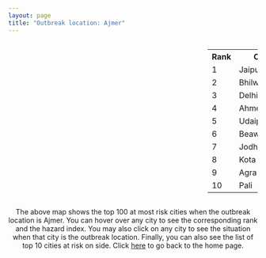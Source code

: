 ```yaml
---
layout: page
title: "Outbreak location: Ajmer"
---
```

<div style="width: 100%; overflow: auto;">
<div style="width: 75%; float: left;">
<div id="mapid">
<script src="https://buda-magenta.github.io/hazard_map/load_map.js"></script>

<script>
var marker_outbreak = L.marker([26.469100, 74.639000],{"autoPan": true}).addTo(map); marker_outbreak.bindTooltip("Ajmer").openTooltip();

var circle_1 = L.circle([26.915458, 75.818982], {"pane": "markerPane", "color": "red", "fill": true, "fillOpacity": 0.2, "fillRule": "evenodd", "lineCap": "round", "lineJoin": "round", "opacity": 1.0, "radius": 89167, "stroke": true, "weight": 3}).addTo(map);
circle_1.bindTooltip("Jaipur<br>rank: 1<br>hazard index: 0.089168")
circle_1.bindPopup('<a href="https://buda-magenta.github.io/hazard_map/Jaipur">Jaipur</a>')

var circle_2 = L.circle([25.488773, 74.699613], {"pane": "markerPane", "color": "red", "fill": true, "fillOpacity": 0.2, "fillRule": "evenodd", "lineCap": "round", "lineJoin": "round", "opacity": 1.0, "radius": 28561, "stroke": true, "weight": 3}).addTo(map);
circle_2.bindTooltip("Bhilwara<br>rank: 2<br>hazard index: 0.028561")
circle_2.bindPopup('<a href="https://buda-magenta.github.io/hazard_map/Bhilwara">Bhilwara</a>')

var circle_3 = L.circle([28.651718, 77.221939], {"pane": "markerPane", "color": "red", "fill": true, "fillOpacity": 0.2, "fillRule": "evenodd", "lineCap": "round", "lineJoin": "round", "opacity": 1.0, "radius": 28557, "stroke": true, "weight": 3}).addTo(map);
circle_3.bindTooltip("Delhi<br>rank: 3<br>hazard index: 0.028558")
circle_3.bindPopup('<a href="https://buda-magenta.github.io/hazard_map/Delhi">Delhi</a>')

var circle_4 = L.circle([23.021624, 72.579707], {"pane": "markerPane", "color": "red", "fill": true, "fillOpacity": 0.2, "fillRule": "evenodd", "lineCap": "round", "lineJoin": "round", "opacity": 1.0, "radius": 27583, "stroke": true, "weight": 3}).addTo(map);
circle_4.bindTooltip("Ahmedabad<br>rank: 4<br>hazard index: 0.027584")
circle_4.bindPopup('<a href="https://buda-magenta.github.io/hazard_map/Ahmedabad">Ahmedabad</a>')

var circle_5 = L.circle([24.578721, 73.686257], {"pane": "markerPane", "color": "red", "fill": true, "fillOpacity": 0.2, "fillRule": "evenodd", "lineCap": "round", "lineJoin": "round", "opacity": 1.0, "radius": 20894, "stroke": true, "weight": 3}).addTo(map);
circle_5.bindTooltip("Udaipur<br>rank: 5<br>hazard index: 0.020894")
circle_5.bindPopup('<a href="https://buda-magenta.github.io/hazard_map/Udaipur">Udaipur</a>')

var circle_6 = L.circle([26.099214, 74.312704], {"pane": "markerPane", "color": "red", "fill": true, "fillOpacity": 0.2, "fillRule": "evenodd", "lineCap": "round", "lineJoin": "round", "opacity": 1.0, "radius": 20136, "stroke": true, "weight": 3}).addTo(map);
circle_6.bindTooltip("Beawar<br>rank: 6<br>hazard index: 0.020136")
circle_6.bindPopup('<a href="https://buda-magenta.github.io/hazard_map/Beawar">Beawar</a>')

var circle_7 = L.circle([26.296772, 73.035143], {"pane": "markerPane", "color": "red", "fill": true, "fillOpacity": 0.2, "fillRule": "evenodd", "lineCap": "round", "lineJoin": "round", "opacity": 1.0, "radius": 18782, "stroke": true, "weight": 3}).addTo(map);
circle_7.bindTooltip("Jodhpur<br>rank: 7<br>hazard index: 0.018783")
circle_7.bindPopup('<a href="https://buda-magenta.github.io/hazard_map/Jodhpur">Jodhpur</a>')

var circle_8 = L.circle([25.196826, 76.000893], {"pane": "markerPane", "color": "red", "fill": true, "fillOpacity": 0.2, "fillRule": "evenodd", "lineCap": "round", "lineJoin": "round", "opacity": 1.0, "radius": 17568, "stroke": true, "weight": 3}).addTo(map);
circle_8.bindTooltip("Kota<br>rank: 8<br>hazard index: 0.017569")
circle_8.bindPopup('<a href="https://buda-magenta.github.io/hazard_map/Kota">Kota</a>')

var circle_9 = L.circle([27.175255, 78.009816], {"pane": "markerPane", "color": "red", "fill": true, "fillOpacity": 0.2, "fillRule": "evenodd", "lineCap": "round", "lineJoin": "round", "opacity": 1.0, "radius": 8778, "stroke": true, "weight": 3}).addTo(map);
circle_9.bindTooltip("Agra<br>rank: 9<br>hazard index: 0.008778")
circle_9.bindPopup('<a href="https://buda-magenta.github.io/hazard_map/Agra">Agra</a>')

var circle_10 = L.circle([25.604091, 73.415609], {"pane": "markerPane", "color": "red", "fill": true, "fillOpacity": 0.2, "fillRule": "evenodd", "lineCap": "round", "lineJoin": "round", "opacity": 1.0, "radius": 8616, "stroke": true, "weight": 3}).addTo(map);
circle_10.bindTooltip("Pali<br>rank: 10<br>hazard index: 0.008617")
circle_10.bindPopup('<a href="https://buda-magenta.github.io/hazard_map/Pali">Pali</a>')

var circle_11 = L.circle([24.500000, 74.500000], {"pane": "markerPane", "color": "red", "fill": true, "fillOpacity": 0.2, "fillRule": "evenodd", "lineCap": "round", "lineJoin": "round", "opacity": 1.0, "radius": 7146, "stroke": true, "weight": 3}).addTo(map);
circle_11.bindTooltip("Chittaurgarh<br>rank: 11<br>hazard index: 0.007147")
circle_11.bindPopup('<a href="https://buda-magenta.github.io/hazard_map/Chittaurgarh">Chittaurgarh</a>')

var circle_12 = L.circle([19.075990, 72.877393], {"pane": "markerPane", "color": "red", "fill": true, "fillOpacity": 0.2, "fillRule": "evenodd", "lineCap": "round", "lineJoin": "round", "opacity": 1.0, "radius": 5424, "stroke": true, "weight": 3}).addTo(map);
circle_12.bindTooltip("Mumbai<br>rank: 12<br>hazard index: 0.005424")
circle_12.bindPopup('<a href="https://buda-magenta.github.io/hazard_map/Mumbai">Mumbai</a>')

var circle_13 = L.circle([27.662826, 75.027926], {"pane": "markerPane", "color": "red", "fill": true, "fillOpacity": 0.2, "fillRule": "evenodd", "lineCap": "round", "lineJoin": "round", "opacity": 1.0, "radius": 4030, "stroke": true, "weight": 3}).addTo(map);
circle_13.bindTooltip("Sikar<br>rank: 13<br>hazard index: 0.004031")
circle_13.bindPopup('<a href="https://buda-magenta.github.io/hazard_map/Sikar">Sikar</a>')

var circle_14 = L.circle([26.588559, 74.861097], {"pane": "markerPane", "color": "red", "fill": true, "fillOpacity": 0.2, "fillRule": "evenodd", "lineCap": "round", "lineJoin": "round", "opacity": 1.0, "radius": 4024, "stroke": true, "weight": 3}).addTo(map);
circle_14.bindTooltip("Kishangarh<br>rank: 14<br>hazard index: 0.004025")
circle_14.bindPopup('<a href="https://buda-magenta.github.io/hazard_map/Kishangarh">Kishangarh</a>')

var circle_15 = L.circle([22.541418, 88.357691], {"pane": "markerPane", "color": "red", "fill": true, "fillOpacity": 0.2, "fillRule": "evenodd", "lineCap": "round", "lineJoin": "round", "opacity": 1.0, "radius": 3915, "stroke": true, "weight": 3}).addTo(map);
circle_15.bindTooltip("Kolkata<br>rank: 15<br>hazard index: 0.003916")
circle_15.bindPopup('<a href="https://buda-magenta.github.io/hazard_map/Kolkata">Kolkata</a>')

var circle_16 = L.circle([23.160894, 79.949770], {"pane": "markerPane", "color": "red", "fill": true, "fillOpacity": 0.2, "fillRule": "evenodd", "lineCap": "round", "lineJoin": "round", "opacity": 1.0, "radius": 3863, "stroke": true, "weight": 3}).addTo(map);
circle_16.bindTooltip("Jabalpur<br>rank: 16<br>hazard index: 0.003863")
circle_16.bindPopup('<a href="https://buda-magenta.github.io/hazard_map/Jabalpur">Jabalpur</a>')

var circle_17 = L.circle([21.170200, 72.831100], {"pane": "markerPane", "color": "red", "fill": true, "fillOpacity": 0.2, "fillRule": "evenodd", "lineCap": "round", "lineJoin": "round", "opacity": 1.0, "radius": 3385, "stroke": true, "weight": 3}).addTo(map);
circle_17.bindTooltip("Surat<br>rank: 17<br>hazard index: 0.003386")
circle_17.bindPopup('<a href="https://buda-magenta.github.io/hazard_map/Surat">Surat</a>')

var circle_18 = L.circle([26.122147, 75.663754], {"pane": "markerPane", "color": "red", "fill": true, "fillOpacity": 0.2, "fillRule": "evenodd", "lineCap": "round", "lineJoin": "round", "opacity": 1.0, "radius": 2870, "stroke": true, "weight": 3}).addTo(map);
circle_18.bindTooltip("Tonk<br>rank: 18<br>hazard index: 0.002870")
circle_18.bindPopup('<a href="https://buda-magenta.github.io/hazard_map/Tonk">Tonk</a>')

var circle_19 = L.circle([26.460914, 80.321759], {"pane": "markerPane", "color": "red", "fill": true, "fillOpacity": 0.2, "fillRule": "evenodd", "lineCap": "round", "lineJoin": "round", "opacity": 1.0, "radius": 2774, "stroke": true, "weight": 3}).addTo(map);
circle_19.bindTooltip("Kanpur<br>rank: 19<br>hazard index: 0.002775")
circle_19.bindPopup('<a href="https://buda-magenta.github.io/hazard_map/Kanpur">Kanpur</a>')

var circle_20 = L.circle([22.720362, 75.868200], {"pane": "markerPane", "color": "red", "fill": true, "fillOpacity": 0.2, "fillRule": "evenodd", "lineCap": "round", "lineJoin": "round", "opacity": 1.0, "radius": 2716, "stroke": true, "weight": 3}).addTo(map);
circle_20.bindTooltip("Indore<br>rank: 20<br>hazard index: 0.002716")
circle_20.bindPopup('<a href="https://buda-magenta.github.io/hazard_map/Indore">Indore</a>')

var circle_21 = L.circle([30.909016, 75.851601], {"pane": "markerPane", "color": "red", "fill": true, "fillOpacity": 0.2, "fillRule": "evenodd", "lineCap": "round", "lineJoin": "round", "opacity": 1.0, "radius": 2691, "stroke": true, "weight": 3}).addTo(map);
circle_21.bindTooltip("Ludhiana<br>rank: 21<br>hazard index: 0.002691")
circle_21.bindPopup('<a href="https://buda-magenta.github.io/hazard_map/Ludhiana">Ludhiana</a>')

var circle_22 = L.circle([28.428262, 77.002700], {"pane": "markerPane", "color": "red", "fill": true, "fillOpacity": 0.2, "fillRule": "evenodd", "lineCap": "round", "lineJoin": "round", "opacity": 1.0, "radius": 2026, "stroke": true, "weight": 3}).addTo(map);
circle_22.bindTooltip("Gurgaon<br>rank: 22<br>hazard index: 0.002026")
circle_22.bindPopup('<a href="https://buda-magenta.github.io/hazard_map/Gurgaon">Gurgaon</a>')

var circle_23 = L.circle([28.206144, 74.691907], {"pane": "markerPane", "color": "red", "fill": true, "fillOpacity": 0.2, "fillRule": "evenodd", "lineCap": "round", "lineJoin": "round", "opacity": 1.0, "radius": 1866, "stroke": true, "weight": 3}).addTo(map);
circle_23.bindTooltip("Churu<br>rank: 23<br>hazard index: 0.001866")
circle_23.bindPopup('<a href="https://buda-magenta.github.io/hazard_map/Churu">Churu</a>')

var circle_24 = L.circle([23.258486, 77.401989], {"pane": "markerPane", "color": "red", "fill": true, "fillOpacity": 0.2, "fillRule": "evenodd", "lineCap": "round", "lineJoin": "round", "opacity": 1.0, "radius": 1741, "stroke": true, "weight": 3}).addTo(map);
circle_24.bindTooltip("Bhopal<br>rank: 24<br>hazard index: 0.001741")
circle_24.bindPopup('<a href="https://buda-magenta.github.io/hazard_map/Bhopal">Bhopal</a>')

var circle_25 = L.circle([27.701115, 74.464936], {"pane": "markerPane", "color": "red", "fill": true, "fillOpacity": 0.2, "fillRule": "evenodd", "lineCap": "round", "lineJoin": "round", "opacity": 1.0, "radius": 1695, "stroke": true, "weight": 3}).addTo(map);
circle_25.bindTooltip("Sujangarh<br>rank: 25<br>hazard index: 0.001695")
circle_25.bindPopup('<a href="https://buda-magenta.github.io/hazard_map/Sujangarh">Sujangarh</a>')

var circle_26 = L.circle([26.229141, 76.304533], {"pane": "markerPane", "color": "red", "fill": true, "fillOpacity": 0.2, "fillRule": "evenodd", "lineCap": "round", "lineJoin": "round", "opacity": 1.0, "radius": 1684, "stroke": true, "weight": 3}).addTo(map);
circle_26.bindTooltip("Sawai Madhopur<br>rank: 26<br>hazard index: 0.001684")
circle_26.bindPopup('<a href="https://buda-magenta.github.io/hazard_map/Sawai_Madhopur">Sawai Madhopur</a>')

var circle_27 = L.circle([28.015929, 73.317137], {"pane": "markerPane", "color": "red", "fill": true, "fillOpacity": 0.2, "fillRule": "evenodd", "lineCap": "round", "lineJoin": "round", "opacity": 1.0, "radius": 1645, "stroke": true, "weight": 3}).addTo(map);
circle_27.bindTooltip("Bikaner<br>rank: 27<br>hazard index: 0.001646")
circle_27.bindPopup('<a href="https://buda-magenta.github.io/hazard_map/Bikaner">Bikaner</a>')

var circle_28 = L.circle([23.809612, 78.759114], {"pane": "markerPane", "color": "red", "fill": true, "fillOpacity": 0.2, "fillRule": "evenodd", "lineCap": "round", "lineJoin": "round", "opacity": 1.0, "radius": 1538, "stroke": true, "weight": 3}).addTo(map);
circle_28.bindTooltip("Sagar<br>rank: 28<br>hazard index: 0.001539")
circle_28.bindPopup('<a href="https://buda-magenta.github.io/hazard_map/Sagar">Sagar</a>')

var circle_29 = L.circle([25.500000, 75.833333], {"pane": "markerPane", "color": "red", "fill": true, "fillOpacity": 0.2, "fillRule": "evenodd", "lineCap": "round", "lineJoin": "round", "opacity": 1.0, "radius": 1511, "stroke": true, "weight": 3}).addTo(map);
circle_29.bindTooltip("Bundi<br>rank: 29<br>hazard index: 0.001512")
circle_29.bindPopup('<a href="https://buda-magenta.github.io/hazard_map/Bundi">Bundi</a>')

var circle_30 = L.circle([25.438130, 81.833800], {"pane": "markerPane", "color": "red", "fill": true, "fillOpacity": 0.2, "fillRule": "evenodd", "lineCap": "round", "lineJoin": "round", "opacity": 1.0, "radius": 1508, "stroke": true, "weight": 3}).addTo(map);
circle_30.bindTooltip("Allahabad<br>rank: 30<br>hazard index: 0.001509")
circle_30.bindPopup('<a href="https://buda-magenta.github.io/hazard_map/Allahabad">Allahabad</a>')

var circle_31 = L.circle([12.979120, 77.591300], {"pane": "markerPane", "color": "red", "fill": true, "fillOpacity": 0.2, "fillRule": "evenodd", "lineCap": "round", "lineJoin": "round", "opacity": 1.0, "radius": 1501, "stroke": true, "weight": 3}).addTo(map);
circle_31.bindTooltip("Bangalore<br>rank: 31<br>hazard index: 0.001502")
circle_31.bindPopup('<a href="https://buda-magenta.github.io/hazard_map/Bangalore">Bangalore</a>')

var circle_32 = L.circle([31.292011, 75.568058], {"pane": "markerPane", "color": "red", "fill": true, "fillOpacity": 0.2, "fillRule": "evenodd", "lineCap": "round", "lineJoin": "round", "opacity": 1.0, "radius": 1455, "stroke": true, "weight": 3}).addTo(map);
circle_32.bindTooltip("Jalandhar<br>rank: 32<br>hazard index: 0.001455")
circle_32.bindPopup('<a href="https://buda-magenta.github.io/hazard_map/Jalandhar">Jalandhar</a>')

var circle_33 = L.circle([13.083694, 80.270186], {"pane": "markerPane", "color": "red", "fill": true, "fillOpacity": 0.2, "fillRule": "evenodd", "lineCap": "round", "lineJoin": "round", "opacity": 1.0, "radius": 1414, "stroke": true, "weight": 3}).addTo(map);
circle_33.bindTooltip("Chennai<br>rank: 33<br>hazard index: 0.001414")
circle_33.bindPopup('<a href="https://buda-magenta.github.io/hazard_map/Chennai">Chennai</a>')

var circle_34 = L.circle([21.149813, 79.082056], {"pane": "markerPane", "color": "red", "fill": true, "fillOpacity": 0.2, "fillRule": "evenodd", "lineCap": "round", "lineJoin": "round", "opacity": 1.0, "radius": 1393, "stroke": true, "weight": 3}).addTo(map);
circle_34.bindTooltip("Nagpur<br>rank: 34<br>hazard index: 0.001394")
circle_34.bindPopup('<a href="https://buda-magenta.github.io/hazard_map/Nagpur">Nagpur</a>')

var circle_35 = L.circle([27.639077, 76.614452], {"pane": "markerPane", "color": "red", "fill": true, "fillOpacity": 0.2, "fillRule": "evenodd", "lineCap": "round", "lineJoin": "round", "opacity": 1.0, "radius": 1334, "stroke": true, "weight": 3}).addTo(map);
circle_35.bindTooltip("Alwar<br>rank: 35<br>hazard index: 0.001334")
circle_35.bindPopup('<a href="https://buda-magenta.github.io/hazard_map/Alwar">Alwar</a>')

var circle_36 = L.circle([27.265212, 77.369126], {"pane": "markerPane", "color": "red", "fill": true, "fillOpacity": 0.2, "fillRule": "evenodd", "lineCap": "round", "lineJoin": "round", "opacity": 1.0, "radius": 1334, "stroke": true, "weight": 3}).addTo(map);
circle_36.bindTooltip("Bharatpur<br>rank: 36<br>hazard index: 0.001334")
circle_36.bindPopup('<a href="https://buda-magenta.github.io/hazard_map/Bharatpur">Bharatpur</a>')

var circle_37 = L.circle([24.170979, 72.436638], {"pane": "markerPane", "color": "red", "fill": true, "fillOpacity": 0.2, "fillRule": "evenodd", "lineCap": "round", "lineJoin": "round", "opacity": 1.0, "radius": 1318, "stroke": true, "weight": 3}).addTo(map);
circle_37.bindTooltip("Palanpur<br>rank: 37<br>hazard index: 0.001319")
circle_37.bindPopup('<a href="https://buda-magenta.github.io/hazard_map/Palanpur">Palanpur</a>')

var circle_38 = L.circle([31.634308, 74.873679], {"pane": "markerPane", "color": "red", "fill": true, "fillOpacity": 0.2, "fillRule": "evenodd", "lineCap": "round", "lineJoin": "round", "opacity": 1.0, "radius": 1300, "stroke": true, "weight": 3}).addTo(map);
circle_38.bindTooltip("Amritsar<br>rank: 38<br>hazard index: 0.001301")
circle_38.bindPopup('<a href="https://buda-magenta.github.io/hazard_map/Amritsar">Amritsar</a>')

var circle_39 = L.circle([27.060786, 74.176675], {"pane": "markerPane", "color": "red", "fill": true, "fillOpacity": 0.2, "fillRule": "evenodd", "lineCap": "round", "lineJoin": "round", "opacity": 1.0, "radius": 1277, "stroke": true, "weight": 3}).addTo(map);
circle_39.bindTooltip("Nagaur<br>rank: 39<br>hazard index: 0.001277")
circle_39.bindPopup('<a href="https://buda-magenta.github.io/hazard_map/Nagaur">Nagaur</a>')

var circle_40 = L.circle([22.297314, 73.194257], {"pane": "markerPane", "color": "red", "fill": true, "fillOpacity": 0.2, "fillRule": "evenodd", "lineCap": "round", "lineJoin": "round", "opacity": 1.0, "radius": 1264, "stroke": true, "weight": 3}).addTo(map);
circle_40.bindTooltip("Vadodara<br>rank: 40<br>hazard index: 0.001265")
circle_40.bindPopup('<a href="https://buda-magenta.github.io/hazard_map/Vadodara">Vadodara</a>')

var circle_41 = L.circle([23.833962, 80.392456], {"pane": "markerPane", "color": "red", "fill": true, "fillOpacity": 0.2, "fillRule": "evenodd", "lineCap": "round", "lineJoin": "round", "opacity": 1.0, "radius": 1248, "stroke": true, "weight": 3}).addTo(map);
circle_41.bindTooltip("Murwara<br>rank: 41<br>hazard index: 0.001249")
circle_41.bindPopup('<a href="https://buda-magenta.github.io/hazard_map/Murwara">Murwara</a>')

var circle_42 = L.circle([23.071874, 70.131715], {"pane": "markerPane", "color": "red", "fill": true, "fillOpacity": 0.2, "fillRule": "evenodd", "lineCap": "round", "lineJoin": "round", "opacity": 1.0, "radius": 1233, "stroke": true, "weight": 3}).addTo(map);
circle_42.bindTooltip("Gandhidham<br>rank: 42<br>hazard index: 0.001233")
circle_42.bindPopup('<a href="https://buda-magenta.github.io/hazard_map/Gandhidham">Gandhidham</a>')

var circle_43 = L.circle([22.305199, 70.802833], {"pane": "markerPane", "color": "red", "fill": true, "fillOpacity": 0.2, "fillRule": "evenodd", "lineCap": "round", "lineJoin": "round", "opacity": 1.0, "radius": 1058, "stroke": true, "weight": 3}).addTo(map);
circle_43.bindTooltip("Rajkot<br>rank: 43<br>hazard index: 0.001058")
circle_43.bindPopup('<a href="https://buda-magenta.github.io/hazard_map/Rajkot">Rajkot</a>')

var circle_44 = L.circle([26.838100, 80.934600], {"pane": "markerPane", "color": "red", "fill": true, "fillOpacity": 0.2, "fillRule": "evenodd", "lineCap": "round", "lineJoin": "round", "opacity": 1.0, "radius": 1026, "stroke": true, "weight": 3}).addTo(map);
circle_44.bindTooltip("Lucknow<br>rank: 44<br>hazard index: 0.001027")
circle_44.bindPopup('<a href="https://buda-magenta.github.io/hazard_map/Lucknow">Lucknow</a>')

var circle_45 = L.circle([24.500000, 77.500000], {"pane": "markerPane", "color": "red", "fill": true, "fillOpacity": 0.2, "fillRule": "evenodd", "lineCap": "round", "lineJoin": "round", "opacity": 1.0, "radius": 1016, "stroke": true, "weight": 3}).addTo(map);
circle_45.bindTooltip("Guna<br>rank: 45<br>hazard index: 0.001017")
circle_45.bindPopup('<a href="https://buda-magenta.github.io/hazard_map/Guna">Guna</a>')

var circle_46 = L.circle([23.795281, 86.430964], {"pane": "markerPane", "color": "red", "fill": true, "fillOpacity": 0.2, "fillRule": "evenodd", "lineCap": "round", "lineJoin": "round", "opacity": 1.0, "radius": 1010, "stroke": true, "weight": 3}).addTo(map);
circle_46.bindTooltip("Dhanbad<br>rank: 46<br>hazard index: 0.001010")
circle_46.bindPopup('<a href="https://buda-magenta.github.io/hazard_map/Dhanbad">Dhanbad</a>')

var circle_47 = L.circle([23.666667, 72.500000], {"pane": "markerPane", "color": "red", "fill": true, "fillOpacity": 0.2, "fillRule": "evenodd", "lineCap": "round", "lineJoin": "round", "opacity": 1.0, "radius": 1006, "stroke": true, "weight": 3}).addTo(map);
circle_47.bindTooltip("Mahesana<br>rank: 47<br>hazard index: 0.001006")
circle_47.bindPopup('<a href="https://buda-magenta.github.io/hazard_map/Mahesana">Mahesana</a>')

var circle_48 = L.circle([21.237947, 81.633683], {"pane": "markerPane", "color": "red", "fill": true, "fillOpacity": 0.2, "fillRule": "evenodd", "lineCap": "round", "lineJoin": "round", "opacity": 1.0, "radius": 941, "stroke": true, "weight": 3}).addTo(map);
circle_48.bindTooltip("Raipur<br>rank: 48<br>hazard index: 0.000941")
circle_48.bindPopup('<a href="https://buda-magenta.github.io/hazard_map/Raipur">Raipur</a>')

var circle_49 = L.circle([25.609324, 85.123525], {"pane": "markerPane", "color": "red", "fill": true, "fillOpacity": 0.2, "fillRule": "evenodd", "lineCap": "round", "lineJoin": "round", "opacity": 1.0, "radius": 894, "stroke": true, "weight": 3}).addTo(map);
circle_49.bindTooltip("Patna<br>rank: 49<br>hazard index: 0.000894")
circle_49.bindPopup('<a href="https://buda-magenta.github.io/hazard_map/Patna">Patna</a>')

var circle_50 = L.circle([30.733442, 76.779714], {"pane": "markerPane", "color": "red", "fill": true, "fillOpacity": 0.2, "fillRule": "evenodd", "lineCap": "round", "lineJoin": "round", "opacity": 1.0, "radius": 761, "stroke": true, "weight": 3}).addTo(map);
circle_50.bindTooltip("Chandigarh<br>rank: 50<br>hazard index: 0.000761")
circle_50.bindPopup('<a href="https://buda-magenta.github.io/hazard_map/Chandigarh">Chandigarh</a>')

var circle_51 = L.circle([23.247245, 69.668339], {"pane": "markerPane", "color": "red", "fill": true, "fillOpacity": 0.2, "fillRule": "evenodd", "lineCap": "round", "lineJoin": "round", "opacity": 1.0, "radius": 729, "stroke": true, "weight": 3}).addTo(map);
circle_51.bindTooltip("Bhuj<br>rank: 51<br>hazard index: 0.000729")
circle_51.bindPopup('<a href="https://buda-magenta.github.io/hazard_map/Bhuj">Bhuj</a>')

var circle_52 = L.circle([23.750000, 79.583333], {"pane": "markerPane", "color": "red", "fill": true, "fillOpacity": 0.2, "fillRule": "evenodd", "lineCap": "round", "lineJoin": "round", "opacity": 1.0, "radius": 703, "stroke": true, "weight": 3}).addTo(map);
circle_52.bindTooltip("Damoh<br>rank: 52<br>hazard index: 0.000703")
circle_52.bindPopup('<a href="https://buda-magenta.github.io/hazard_map/Damoh">Damoh</a>')

var circle_53 = L.circle([23.480592, 74.917790], {"pane": "markerPane", "color": "red", "fill": true, "fillOpacity": 0.2, "fillRule": "evenodd", "lineCap": "round", "lineJoin": "round", "opacity": 1.0, "radius": 648, "stroke": true, "weight": 3}).addTo(map);
circle_53.bindTooltip("Ratlam<br>rank: 53<br>hazard index: 0.000648")
circle_53.bindPopup('<a href="https://buda-magenta.github.io/hazard_map/Ratlam">Ratlam</a>')

var circle_54 = L.circle([24.917151, 76.696403], {"pane": "markerPane", "color": "red", "fill": true, "fillOpacity": 0.2, "fillRule": "evenodd", "lineCap": "round", "lineJoin": "round", "opacity": 1.0, "radius": 617, "stroke": true, "weight": 3}).addTo(map);
circle_54.bindTooltip("Baran<br>rank: 54<br>hazard index: 0.000617")
circle_54.bindPopup('<a href="https://buda-magenta.github.io/hazard_map/Baran">Baran</a>')

var circle_55 = L.circle([28.195647, 76.616518], {"pane": "markerPane", "color": "red", "fill": true, "fillOpacity": 0.2, "fillRule": "evenodd", "lineCap": "round", "lineJoin": "round", "opacity": 1.0, "radius": 606, "stroke": true, "weight": 3}).addTo(map);
circle_55.bindTooltip("Rewari<br>rank: 55<br>hazard index: 0.000606")
circle_55.bindPopup('<a href="https://buda-magenta.github.io/hazard_map/Rewari">Rewari</a>')

var circle_56 = L.circle([17.388786, 78.461065], {"pane": "markerPane", "color": "red", "fill": true, "fillOpacity": 0.2, "fillRule": "evenodd", "lineCap": "round", "lineJoin": "round", "opacity": 1.0, "radius": 579, "stroke": true, "weight": 3}).addTo(map);
circle_56.bindTooltip("Hyderabad<br>rank: 56<br>hazard index: 0.000579")
circle_56.bindPopup('<a href="https://buda-magenta.github.io/hazard_map/Hyderabad">Hyderabad</a>')

var circle_57 = L.circle([18.521428, 73.854454], {"pane": "markerPane", "color": "red", "fill": true, "fillOpacity": 0.2, "fillRule": "evenodd", "lineCap": "round", "lineJoin": "round", "opacity": 1.0, "radius": 555, "stroke": true, "weight": 3}).addTo(map);
circle_57.bindTooltip("Pune<br>rank: 57<br>hazard index: 0.000555")
circle_57.bindPopup('<a href="https://buda-magenta.github.io/hazard_map/Pune">Pune</a>')

var circle_58 = L.circle([24.268349, 72.204387], {"pane": "markerPane", "color": "red", "fill": true, "fillOpacity": 0.2, "fillRule": "evenodd", "lineCap": "round", "lineJoin": "round", "opacity": 1.0, "radius": 541, "stroke": true, "weight": 3}).addTo(map);
circle_58.bindTooltip("Deesa<br>rank: 58<br>hazard index: 0.000542")
circle_58.bindPopup('<a href="https://buda-magenta.github.io/hazard_map/Deesa">Deesa</a>')

var circle_59 = L.circle([23.535048, 87.338043], {"pane": "markerPane", "color": "red", "fill": true, "fillOpacity": 0.2, "fillRule": "evenodd", "lineCap": "round", "lineJoin": "round", "opacity": 1.0, "radius": 492, "stroke": true, "weight": 3}).addTo(map);
circle_59.bindTooltip("Durgapur<br>rank: 59<br>hazard index: 0.000493")
circle_59.bindPopup('<a href="https://buda-magenta.github.io/hazard_map/Durgapur">Durgapur</a>')

var circle_60 = L.circle([23.687130, 86.974659], {"pane": "markerPane", "color": "red", "fill": true, "fillOpacity": 0.2, "fillRule": "evenodd", "lineCap": "round", "lineJoin": "round", "opacity": 1.0, "radius": 492, "stroke": true, "weight": 3}).addTo(map);
circle_60.bindTooltip("Asansol<br>rank: 60<br>hazard index: 0.000493")
circle_60.bindPopup('<a href="https://buda-magenta.github.io/hazard_map/Asansol">Asansol</a>')

var circle_61 = L.circle([27.633333, 77.583333], {"pane": "markerPane", "color": "red", "fill": true, "fillOpacity": 0.2, "fillRule": "evenodd", "lineCap": "round", "lineJoin": "round", "opacity": 1.0, "radius": 466, "stroke": true, "weight": 3}).addTo(map);
circle_61.bindTooltip("Mathura<br>rank: 61<br>hazard index: 0.000466")
circle_61.bindPopup('<a href="https://buda-magenta.github.io/hazard_map/Mathura">Mathura</a>')

var circle_62 = L.circle([24.462465, 74.850114], {"pane": "markerPane", "color": "red", "fill": true, "fillOpacity": 0.2, "fillRule": "evenodd", "lineCap": "round", "lineJoin": "round", "opacity": 1.0, "radius": 465, "stroke": true, "weight": 3}).addTo(map);
circle_62.bindTooltip("Nimach<br>rank: 62<br>hazard index: 0.000466")
circle_62.bindPopup('<a href="https://buda-magenta.github.io/hazard_map/Nimach">Nimach</a>')

var circle_63 = L.circle([28.079690, 75.541768], {"pane": "markerPane", "color": "red", "fill": true, "fillOpacity": 0.2, "fillRule": "evenodd", "lineCap": "round", "lineJoin": "round", "opacity": 1.0, "radius": 451, "stroke": true, "weight": 3}).addTo(map);
circle_63.bindTooltip("Jhunjhunun<br>rank: 63<br>hazard index: 0.000452")
circle_63.bindPopup('<a href="https://buda-magenta.github.io/hazard_map/Jhunjhunun">Jhunjhunun</a>')

var circle_64 = L.circle([24.265131, 75.387182], {"pane": "markerPane", "color": "red", "fill": true, "fillOpacity": 0.2, "fillRule": "evenodd", "lineCap": "round", "lineJoin": "round", "opacity": 1.0, "radius": 449, "stroke": true, "weight": 3}).addTo(map);
circle_64.bindTooltip("Mandsaur<br>rank: 64<br>hazard index: 0.000450")
circle_64.bindPopup('<a href="https://buda-magenta.github.io/hazard_map/Mandsaur">Mandsaur</a>')

var circle_65 = L.circle([25.531031, 78.652689], {"pane": "markerPane", "color": "red", "fill": true, "fillOpacity": 0.2, "fillRule": "evenodd", "lineCap": "round", "lineJoin": "round", "opacity": 1.0, "radius": 425, "stroke": true, "weight": 3}).addTo(map);
circle_65.bindTooltip("Jhansi<br>rank: 65<br>hazard index: 0.000426")
circle_65.bindPopup('<a href="https://buda-magenta.github.io/hazard_map/Jhansi">Jhansi</a>')

var circle_66 = L.circle([24.935635, 82.647701], {"pane": "markerPane", "color": "red", "fill": true, "fillOpacity": 0.2, "fillRule": "evenodd", "lineCap": "round", "lineJoin": "round", "opacity": 1.0, "radius": 411, "stroke": true, "weight": 3}).addTo(map);
circle_66.bindTooltip("Mirzapur<br>rank: 66<br>hazard index: 0.000412")
circle_66.bindPopup('<a href="https://buda-magenta.github.io/hazard_map/Mirzapur">Mirzapur</a>')

var circle_67 = L.circle([22.801519, 86.202958], {"pane": "markerPane", "color": "red", "fill": true, "fillOpacity": 0.2, "fillRule": "evenodd", "lineCap": "round", "lineJoin": "round", "opacity": 1.0, "radius": 410, "stroke": true, "weight": 3}).addTo(map);
circle_67.bindTooltip("Jamshedpur<br>rank: 67<br>hazard index: 0.000410")
circle_67.bindPopup('<a href="https://buda-magenta.github.io/hazard_map/Jamshedpur">Jamshedpur</a>')

var circle_68 = L.circle([29.680327, 76.989625], {"pane": "markerPane", "color": "red", "fill": true, "fillOpacity": 0.2, "fillRule": "evenodd", "lineCap": "round", "lineJoin": "round", "opacity": 1.0, "radius": 382, "stroke": true, "weight": 3}).addTo(map);
circle_68.bindTooltip("Karnal<br>rank: 68<br>hazard index: 0.000382")
circle_68.bindPopup('<a href="https://buda-magenta.github.io/hazard_map/Karnal">Karnal</a>')

var circle_69 = L.circle([28.793170, 76.139128], {"pane": "markerPane", "color": "red", "fill": true, "fillOpacity": 0.2, "fillRule": "evenodd", "lineCap": "round", "lineJoin": "round", "opacity": 1.0, "radius": 382, "stroke": true, "weight": 3}).addTo(map);
circle_69.bindTooltip("Bhiwani<br>rank: 69<br>hazard index: 0.000382")
circle_69.bindPopup('<a href="https://buda-magenta.github.io/hazard_map/Bhiwani">Bhiwani</a>')

var circle_70 = L.circle([28.402979, 77.310384], {"pane": "markerPane", "color": "red", "fill": true, "fillOpacity": 0.2, "fillRule": "evenodd", "lineCap": "round", "lineJoin": "round", "opacity": 1.0, "radius": 370, "stroke": true, "weight": 3}).addTo(map);
circle_70.bindTooltip("Faridabad<br>rank: 70<br>hazard index: 0.000371")
circle_70.bindPopup('<a href="https://buda-magenta.github.io/hazard_map/Faridabad">Faridabad</a>')

var circle_71 = L.circle([29.168807, 75.746110], {"pane": "markerPane", "color": "red", "fill": true, "fillOpacity": 0.2, "fillRule": "evenodd", "lineCap": "round", "lineJoin": "round", "opacity": 1.0, "radius": 345, "stroke": true, "weight": 3}).addTo(map);
circle_71.bindTooltip("Hisar<br>rank: 71<br>hazard index: 0.000346")
circle_71.bindPopup('<a href="https://buda-magenta.github.io/hazard_map/Hisar">Hisar</a>')

var circle_72 = L.circle([23.174597, 75.785142], {"pane": "markerPane", "color": "red", "fill": true, "fillOpacity": 0.2, "fillRule": "evenodd", "lineCap": "round", "lineJoin": "round", "opacity": 1.0, "radius": 343, "stroke": true, "weight": 3}).addTo(map);
circle_72.bindTooltip("Ujjain<br>rank: 72<br>hazard index: 0.000344")
circle_72.bindPopup('<a href="https://buda-magenta.github.io/hazard_map/Ujjain">Ujjain</a>')

var circle_73 = L.circle([28.863842, 78.805778], {"pane": "markerPane", "color": "red", "fill": true, "fillOpacity": 0.2, "fillRule": "evenodd", "lineCap": "round", "lineJoin": "round", "opacity": 1.0, "radius": 324, "stroke": true, "weight": 3}).addTo(map);
circle_73.bindTooltip("Moradabad<br>rank: 73<br>hazard index: 0.000324")
circle_73.bindPopup('<a href="https://buda-magenta.github.io/hazard_map/Moradabad">Moradabad</a>')

var circle_74 = L.circle([19.194329, 72.970178], {"pane": "markerPane", "color": "red", "fill": true, "fillOpacity": 0.2, "fillRule": "evenodd", "lineCap": "round", "lineJoin": "round", "opacity": 1.0, "radius": 322, "stroke": true, "weight": 3}).addTo(map);
circle_74.bindTooltip("Thane<br>rank: 74<br>hazard index: 0.000323")
circle_74.bindPopup('<a href="https://buda-magenta.github.io/hazard_map/Thane">Thane</a>')

var circle_75 = L.circle([16.508759, 80.618510], {"pane": "markerPane", "color": "red", "fill": true, "fillOpacity": 0.2, "fillRule": "evenodd", "lineCap": "round", "lineJoin": "round", "opacity": 1.0, "radius": 316, "stroke": true, "weight": 3}).addTo(map);
circle_75.bindTooltip("Vijayawada<br>rank: 75<br>hazard index: 0.000317")
circle_75.bindPopup('<a href="https://buda-magenta.github.io/hazard_map/Vijayawada">Vijayawada</a>')

var circle_76 = L.circle([28.457876, 79.405571], {"pane": "markerPane", "color": "red", "fill": true, "fillOpacity": 0.2, "fillRule": "evenodd", "lineCap": "round", "lineJoin": "round", "opacity": 1.0, "radius": 314, "stroke": true, "weight": 3}).addTo(map);
circle_76.bindTooltip("Bareilly<br>rank: 76<br>hazard index: 0.000314")
circle_76.bindPopup('<a href="https://buda-magenta.github.io/hazard_map/Bareilly">Bareilly</a>')

var circle_77 = L.circle([28.901090, 76.580194], {"pane": "markerPane", "color": "red", "fill": true, "fillOpacity": 0.2, "fillRule": "evenodd", "lineCap": "round", "lineJoin": "round", "opacity": 1.0, "radius": 293, "stroke": true, "weight": 3}).addTo(map);
circle_77.bindTooltip("Rohtak<br>rank: 77<br>hazard index: 0.000294")
circle_77.bindPopup('<a href="https://buda-magenta.github.io/hazard_map/Rohtak">Rohtak</a>')

var circle_78 = L.circle([21.771884, 72.141645], {"pane": "markerPane", "color": "red", "fill": true, "fillOpacity": 0.2, "fillRule": "evenodd", "lineCap": "round", "lineJoin": "round", "opacity": 1.0, "radius": 293, "stroke": true, "weight": 3}).addTo(map);
circle_78.bindTooltip("Bhavnagar<br>rank: 78<br>hazard index: 0.000294")
circle_78.bindPopup('<a href="https://buda-magenta.github.io/hazard_map/Bhavnagar">Bhavnagar</a>')

var circle_79 = L.circle([24.796436, 85.007956], {"pane": "markerPane", "color": "red", "fill": true, "fillOpacity": 0.2, "fillRule": "evenodd", "lineCap": "round", "lineJoin": "round", "opacity": 1.0, "radius": 293, "stroke": true, "weight": 3}).addTo(map);
circle_79.bindTooltip("Gaya<br>rank: 79<br>hazard index: 0.000293")
circle_79.bindPopup('<a href="https://buda-magenta.github.io/hazard_map/Gaya">Gaya</a>')

var circle_80 = L.circle([19.439885, 72.880383], {"pane": "markerPane", "color": "red", "fill": true, "fillOpacity": 0.2, "fillRule": "evenodd", "lineCap": "round", "lineJoin": "round", "opacity": 1.0, "radius": 290, "stroke": true, "weight": 3}).addTo(map);
circle_80.bindTooltip("Vasai<br>rank: 80<br>hazard index: 0.000290")
circle_80.bindPopup('<a href="https://buda-magenta.github.io/hazard_map/Vasai">Vasai</a>')

var circle_81 = L.circle([23.223288, 72.649227], {"pane": "markerPane", "color": "red", "fill": true, "fillOpacity": 0.2, "fillRule": "evenodd", "lineCap": "round", "lineJoin": "round", "opacity": 1.0, "radius": 289, "stroke": true, "weight": 3}).addTo(map);
circle_81.bindTooltip("Gandhinagar<br>rank: 81<br>hazard index: 0.000290")
circle_81.bindPopup('<a href="https://buda-magenta.github.io/hazard_map/Gandhinagar">Gandhinagar</a>')

var circle_82 = L.circle([26.203725, 78.157363], {"pane": "markerPane", "color": "red", "fill": true, "fillOpacity": 0.2, "fillRule": "evenodd", "lineCap": "round", "lineJoin": "round", "opacity": 1.0, "radius": 285, "stroke": true, "weight": 3}).addTo(map);
circle_82.bindTooltip("Gwalior<br>rank: 82<br>hazard index: 0.000286")
circle_82.bindPopup('<a href="https://buda-magenta.github.io/hazard_map/Gwalior">Gwalior</a>')

var circle_83 = L.circle([32.718561, 74.858092], {"pane": "markerPane", "color": "red", "fill": true, "fillOpacity": 0.2, "fillRule": "evenodd", "lineCap": "round", "lineJoin": "round", "opacity": 1.0, "radius": 282, "stroke": true, "weight": 3}).addTo(map);
circle_83.bindTooltip("Jammu<br>rank: 83<br>hazard index: 0.000282")
circle_83.bindPopup('<a href="https://buda-magenta.github.io/hazard_map/Jammu">Jammu</a>')

var circle_84 = L.circle([23.250000, 87.750000], {"pane": "markerPane", "color": "red", "fill": true, "fillOpacity": 0.2, "fillRule": "evenodd", "lineCap": "round", "lineJoin": "round", "opacity": 1.0, "radius": 271, "stroke": true, "weight": 3}).addTo(map);
circle_84.bindTooltip("Barddhaman<br>rank: 84<br>hazard index: 0.000272")
circle_84.bindPopup('<a href="https://buda-magenta.github.io/hazard_map/Barddhaman">Barddhaman</a>')

var circle_85 = L.circle([10.804973, 78.687030], {"pane": "markerPane", "color": "red", "fill": true, "fillOpacity": 0.2, "fillRule": "evenodd", "lineCap": "round", "lineJoin": "round", "opacity": 1.0, "radius": 255, "stroke": true, "weight": 3}).addTo(map);
circle_85.bindTooltip("Tiruchirappalli<br>rank: 85<br>hazard index: 0.000256")
circle_85.bindPopup('<a href="https://buda-magenta.github.io/hazard_map/Tiruchirappalli">Tiruchirappalli</a>')

var circle_86 = L.circle([21.199035, 81.397955], {"pane": "markerPane", "color": "red", "fill": true, "fillOpacity": 0.2, "fillRule": "evenodd", "lineCap": "round", "lineJoin": "round", "opacity": 1.0, "radius": 250, "stroke": true, "weight": 3}).addTo(map);
circle_86.bindTooltip("Durg<br>rank: 86<br>hazard index: 0.000250")
circle_86.bindPopup('<a href="https://buda-magenta.github.io/hazard_map/Durg">Durg</a>')

var circle_87 = L.circle([29.000653, 77.768229], {"pane": "markerPane", "color": "red", "fill": true, "fillOpacity": 0.2, "fillRule": "evenodd", "lineCap": "round", "lineJoin": "round", "opacity": 1.0, "radius": 248, "stroke": true, "weight": 3}).addTo(map);
circle_87.bindTooltip("Meerut<br>rank: 87<br>hazard index: 0.000249")
circle_87.bindPopup('<a href="https://buda-magenta.github.io/hazard_map/Meerut">Meerut</a>')

var circle_88 = L.circle([22.750000, 71.666667], {"pane": "markerPane", "color": "red", "fill": true, "fillOpacity": 0.2, "fillRule": "evenodd", "lineCap": "round", "lineJoin": "round", "opacity": 1.0, "radius": 235, "stroke": true, "weight": 3}).addTo(map);
circle_88.bindTooltip("Surendranagar<br>rank: 88<br>hazard index: 0.000235")
circle_88.bindPopup('<a href="https://buda-magenta.github.io/hazard_map/Surendranagar">Surendranagar</a>')

var circle_89 = L.circle([29.391275, 76.977168], {"pane": "markerPane", "color": "red", "fill": true, "fillOpacity": 0.2, "fillRule": "evenodd", "lineCap": "round", "lineJoin": "round", "opacity": 1.0, "radius": 233, "stroke": true, "weight": 3}).addTo(map);
circle_89.bindTooltip("Panipat<br>rank: 89<br>hazard index: 0.000233")
circle_89.bindPopup('<a href="https://buda-magenta.github.io/hazard_map/Panipat">Panipat</a>')

var circle_90 = L.circle([25.335649, 83.007629], {"pane": "markerPane", "color": "red", "fill": true, "fillOpacity": 0.2, "fillRule": "evenodd", "lineCap": "round", "lineJoin": "round", "opacity": 1.0, "radius": 226, "stroke": true, "weight": 3}).addTo(map);
circle_90.bindTooltip("Varanasi<br>rank: 90<br>hazard index: 0.000227")
circle_90.bindPopup('<a href="https://buda-magenta.github.io/hazard_map/Varanasi">Varanasi</a>')

var circle_91 = L.circle([22.383333, 82.133333], {"pane": "markerPane", "color": "red", "fill": true, "fillOpacity": 0.2, "fillRule": "evenodd", "lineCap": "round", "lineJoin": "round", "opacity": 1.0, "radius": 224, "stroke": true, "weight": 3}).addTo(map);
circle_91.bindTooltip("Bilaspur<br>rank: 91<br>hazard index: 0.000225")
circle_91.bindPopup('<a href="https://buda-magenta.github.io/hazard_map/Bilaspur">Bilaspur</a>')

var circle_92 = L.circle([22.473242, 70.055210], {"pane": "markerPane", "color": "red", "fill": true, "fillOpacity": 0.2, "fillRule": "evenodd", "lineCap": "round", "lineJoin": "round", "opacity": 1.0, "radius": 219, "stroke": true, "weight": 3}).addTo(map);
circle_92.bindTooltip("Jamnagar<br>rank: 92<br>hazard index: 0.000219")
circle_92.bindPopup('<a href="https://buda-magenta.github.io/hazard_map/Jamnagar">Jamnagar</a>')

var circle_93 = L.circle([20.266777, 85.843559], {"pane": "markerPane", "color": "red", "fill": true, "fillOpacity": 0.2, "fillRule": "evenodd", "lineCap": "round", "lineJoin": "round", "opacity": 1.0, "radius": 209, "stroke": true, "weight": 3}).addTo(map);
circle_93.bindTooltip("Bhubaneswar<br>rank: 93<br>hazard index: 0.000210")
circle_93.bindPopup('<a href="https://buda-magenta.github.io/hazard_map/Bhubaneswar">Bhubaneswar</a>')

var circle_94 = L.circle([23.370035, 85.325013], {"pane": "markerPane", "color": "red", "fill": true, "fillOpacity": 0.2, "fillRule": "evenodd", "lineCap": "round", "lineJoin": "round", "opacity": 1.0, "radius": 200, "stroke": true, "weight": 3}).addTo(map);
circle_94.bindTooltip("Ranchi<br>rank: 94<br>hazard index: 0.000200")
circle_94.bindPopup('<a href="https://buda-magenta.github.io/hazard_map/Ranchi">Ranchi</a>')

var circle_95 = L.circle([24.197443, 82.666145], {"pane": "markerPane", "color": "red", "fill": true, "fillOpacity": 0.2, "fillRule": "evenodd", "lineCap": "round", "lineJoin": "round", "opacity": 1.0, "radius": 195, "stroke": true, "weight": 3}).addTo(map);
circle_95.bindTooltip("Singrauli<br>rank: 95<br>hazard index: 0.000196")
circle_95.bindPopup('<a href="https://buda-magenta.github.io/hazard_map/Singrauli">Singrauli</a>')

var circle_96 = L.circle([27.177366, 78.389912], {"pane": "markerPane", "color": "red", "fill": true, "fillOpacity": 0.2, "fillRule": "evenodd", "lineCap": "round", "lineJoin": "round", "opacity": 1.0, "radius": 192, "stroke": true, "weight": 3}).addTo(map);
circle_96.bindTooltip("Firozabad<br>rank: 96<br>hazard index: 0.000193")
circle_96.bindPopup('<a href="https://buda-magenta.github.io/hazard_map/Firozabad">Firozabad</a>')

var circle_97 = L.circle([29.988077, 77.508130], {"pane": "markerPane", "color": "red", "fill": true, "fillOpacity": 0.2, "fillRule": "evenodd", "lineCap": "round", "lineJoin": "round", "opacity": 1.0, "radius": 192, "stroke": true, "weight": 3}).addTo(map);
circle_97.bindTooltip("Saharanpur<br>rank: 97<br>hazard index: 0.000192")
circle_97.bindPopup('<a href="https://buda-magenta.github.io/hazard_map/Saharanpur">Saharanpur</a>')

var circle_98 = L.circle([17.980609, 79.598212], {"pane": "markerPane", "color": "red", "fill": true, "fillOpacity": 0.2, "fillRule": "evenodd", "lineCap": "round", "lineJoin": "round", "opacity": 1.0, "radius": 187, "stroke": true, "weight": 3}).addTo(map);
circle_98.bindTooltip("Warangal<br>rank: 98<br>hazard index: 0.000187")
circle_98.bindPopup('<a href="https://buda-magenta.github.io/hazard_map/Warangal">Warangal</a>')

var circle_99 = L.circle([22.610318, 73.461706], {"pane": "markerPane", "color": "red", "fill": true, "fillOpacity": 0.2, "fillRule": "evenodd", "lineCap": "round", "lineJoin": "round", "opacity": 1.0, "radius": 179, "stroke": true, "weight": 3}).addTo(map);
circle_99.bindTooltip("Kalol<br>rank: 99<br>hazard index: 0.000179")
circle_99.bindPopup('<a href="https://buda-magenta.github.io/hazard_map/Kalol">Kalol</a>')

var circle_100 = L.circle([26.732501, 77.036312], {"pane": "markerPane", "color": "red", "fill": true, "fillOpacity": 0.2, "fillRule": "evenodd", "lineCap": "round", "lineJoin": "round", "opacity": 1.0, "radius": 177, "stroke": true, "weight": 3}).addTo(map);
circle_100.bindTooltip("Hindaun<br>rank: 100<br>hazard index: 0.000177")
circle_100.bindPopup('<a href="https://buda-magenta.github.io/hazard_map/Hindaun">Hindaun</a>')
</script>
</div>
</div>


<div style="width: 20%; float: right;">
<table>
<tr>
<th>Rank</th>
<th>City</th>
</tr>

<tr>
<td>1</td>
<td>Jaipur</td>
</tr>

<tr>
<td>2</td>
<td>Bhilwara</td>
</tr>

<tr>
<td>3</td>
<td>Delhi</td>
</tr>

<tr>
<td>4</td>
<td>Ahmedabad</td>
</tr>

<tr>
<td>5</td>
<td>Udaipur</td>
</tr>

<tr>
<td>6</td>
<td>Beawar</td>
</tr>

<tr>
<td>7</td>
<td>Jodhpur</td>
</tr>

<tr>
<td>8</td>
<td>Kota</td>
</tr>

<tr>
<td>9</td>
<td>Agra</td>
</tr>

<tr>
<td>10</td>
<td>Pali</td>
</tr>

</table>
</div>
</div>


<p align="center"> The above map shows the top 100 at most risk cities when the outbreak location is Ajmer. You can hover over any city to see the corresponding rank and the hazard index. You may also click on any city to see the situation when that city is the outbreak location. Finally, you can also see the list of top 10 cities at risk on side.  Click <a href="https://buda-magenta.github.io/hazard_map/">here</a> to go back to the home page.
</p>